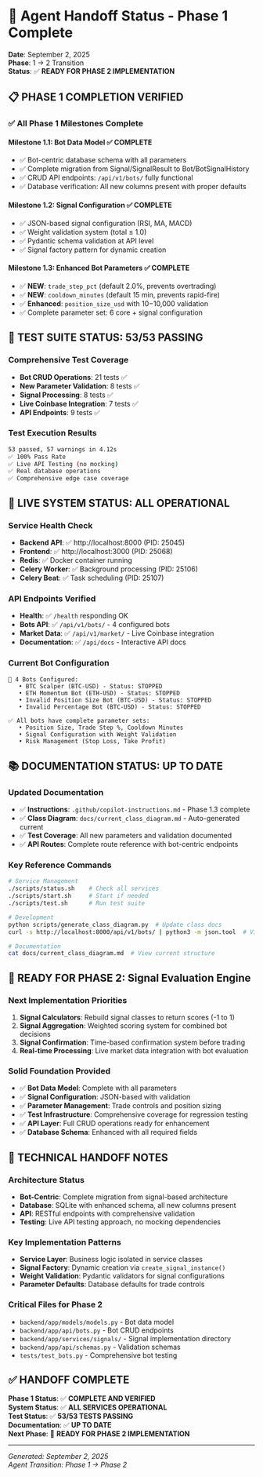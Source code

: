# 🚀 Agent Handoff Status - Phase 1 Complete

**Date**: September 2, 2025  
**Phase**: 1 → 2 Transition  
**Status**: ✅ **READY FOR PHASE 2 IMPLEMENTATION**

## 📋 **PHASE 1 COMPLETION VERIFIED**

### **✅ All Phase 1 Milestones Complete**

#### **Milestone 1.1: Bot Data Model** ✅ COMPLETE
- ✅ Bot-centric database schema with all parameters
- ✅ Complete migration from Signal/SignalResult to Bot/BotSignalHistory
- ✅ CRUD API endpoints: `/api/v1/bots/` fully functional
- ✅ Database verification: All new columns present with proper defaults

#### **Milestone 1.2: Signal Configuration** ✅ COMPLETE  
- ✅ JSON-based signal configuration (RSI, MA, MACD)
- ✅ Weight validation system (total ≤ 1.0)
- ✅ Pydantic schema validation at API level
- ✅ Signal factory pattern for dynamic creation

#### **Milestone 1.3: Enhanced Bot Parameters** ✅ COMPLETE
- ✅ **NEW**: `trade_step_pct` (default 2.0%, prevents overtrading)
- ✅ **NEW**: `cooldown_minutes` (default 15 min, prevents rapid-fire)
- ✅ **Enhanced**: `position_size_usd` with $10-$10,000 validation
- ✅ Complete parameter set: 6 core + signal configuration

## 🧪 **TEST SUITE STATUS: 53/53 PASSING**

### **Comprehensive Test Coverage**
- **Bot CRUD Operations**: 21 tests ✅
- **New Parameter Validation**: 8 tests ✅  
- **Signal Processing**: 8 tests ✅
- **Live Coinbase Integration**: 7 tests ✅
- **API Endpoints**: 9 tests ✅

### **Test Execution Results**
```bash
53 passed, 57 warnings in 4.12s
✅ 100% Pass Rate
✅ Live API Testing (no mocking)
✅ Real database operations
✅ Comprehensive edge case coverage
```

## 🚀 **LIVE SYSTEM STATUS: ALL OPERATIONAL**

### **Service Health Check**
- **Backend API**: ✅ http://localhost:8000 (PID: 25045)
- **Frontend**: ✅ http://localhost:3000 (PID: 25068)  
- **Redis**: ✅ Docker container running
- **Celery Worker**: ✅ Background processing (PID: 25106)
- **Celery Beat**: ✅ Task scheduling (PID: 25107)

### **API Endpoints Verified**
- **Health**: ✅ `/health` responding OK
- **Bots API**: ✅ `/api/v1/bots/` - 4 configured bots
- **Market Data**: ✅ `/api/v1/market/` - Live Coinbase integration
- **Documentation**: ✅ `/api/docs` - Interactive API docs

### **Current Bot Configuration**
```
🤖 4 Bots Configured:
   • BTC Scalper (BTC-USD) - Status: STOPPED
   • ETH Momentum Bot (ETH-USD) - Status: STOPPED  
   • Invalid Position Size Bot (BTC-USD) - Status: STOPPED
   • Invalid Percentage Bot (BTC-USD) - Status: STOPPED

✅ All bots have complete parameter sets:
   • Position Size, Trade Step %, Cooldown Minutes
   • Signal Configuration with Weight Validation
   • Risk Management (Stop Loss, Take Profit)
```

## 📚 **DOCUMENTATION STATUS: UP TO DATE**

### **Updated Documentation**
- ✅ **Instructions**: `.github/copilot-instructions.md` - Phase 1.3 complete
- ✅ **Class Diagram**: `docs/current_class_diagram.md` - Auto-generated current
- ✅ **Test Coverage**: All new parameters and validation documented
- ✅ **API Routes**: Complete route reference with bot-centric endpoints

### **Key Reference Commands**
```bash
# Service Management
./scripts/status.sh    # Check all services
./scripts/start.sh     # Start if needed
./scripts/test.sh      # Run test suite

# Development
python scripts/generate_class_diagram.py  # Update class docs
curl -s http://localhost:8000/api/v1/bots/ | python3 -m json.tool  # View bots

# Documentation
cat docs/current_class_diagram.md  # View current structure
```

## 🎯 **READY FOR PHASE 2: Signal Evaluation Engine**

### **Next Implementation Priorities**
1. **Signal Calculators**: Rebuild signal classes to return scores (-1 to 1)
2. **Signal Aggregation**: Weighted scoring system for combined bot decisions  
3. **Signal Confirmation**: Time-based confirmation system before trading
4. **Real-time Processing**: Live market data integration with bot evaluation

### **Solid Foundation Provided**
- ✅ **Bot Data Model**: Complete with all parameters
- ✅ **Signal Configuration**: JSON-based with validation
- ✅ **Parameter Management**: Trade controls and position sizing
- ✅ **Test Infrastructure**: Comprehensive coverage for regression testing
- ✅ **API Layer**: Full CRUD operations ready for enhancement
- ✅ **Database Schema**: Enhanced with all required fields

## 🔧 **TECHNICAL HANDOFF NOTES**

### **Architecture Status**
- **Bot-Centric**: Complete migration from signal-based architecture
- **Database**: SQLite with enhanced schema, all new columns present
- **API**: RESTful endpoints with comprehensive validation
- **Testing**: Live API testing approach, no mocking dependencies

### **Key Implementation Patterns**
- **Service Layer**: Business logic isolated in service classes
- **Signal Factory**: Dynamic creation via `create_signal_instance()`
- **Weight Validation**: Pydantic validators for signal configurations
- **Parameter Defaults**: Database defaults for trade controls

### **Critical Files for Phase 2**
- `backend/app/models/models.py` - Bot data model
- `backend/app/api/bots.py` - Bot CRUD endpoints  
- `backend/app/services/signals/` - Signal implementation directory
- `backend/app/api/schemas.py` - Validation schemas
- `tests/test_bots.py` - Comprehensive bot testing

## ✅ **HANDOFF COMPLETE**

**Phase 1 Status**: ✅ **COMPLETE AND VERIFIED**  
**System Status**: ✅ **ALL SERVICES OPERATIONAL**  
**Test Status**: ✅ **53/53 TESTS PASSING**  
**Documentation**: ✅ **UP TO DATE**  
**Next Phase**: 🚀 **READY FOR PHASE 2 IMPLEMENTATION**

---
*Generated: September 2, 2025*  
*Agent Transition: Phase 1 → Phase 2*
